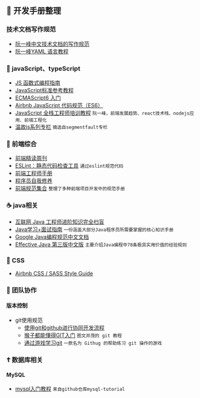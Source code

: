 ## 📖 开发手册整理
### 技术文档写作规范
* [阮一峰中文技术文档的写作规范](http://www.ruanyifeng.com/blog/2016/10/document_style_guide.html)
* [阮一峰YAML 语言教程](http://www.ruanyifeng.com/blog/2016/07/yaml.html?f=tt)
### 🎃 javaScript、typeScript
* [JS 函数式编程指南](https://llh911001.gitbooks.io/mostly-adequate-guide-chinese/content/)
* [JavaScript标准参考教程](https://wangdoc.com/javascript/) 
* [ECMAScript6 入门](http://es6.ruanyifeng.com/#docs/intro) 
* [Airbnb JavaScript 代码规范（ES6）](https://www.kancloud.cn/kancloud/javascript-style-guide)
* [JavaScript 全栈工程师培训教程](http://www.ruanyifeng.com/blog/2016/11/javascript.html) `阮一峰，前端发展趋势、react技术栈、nodejs应用、前端工程化`
* [温故js系列专栏](https://segmentfault.com/a/1190000005863067) `摘选自segmentfault专栏`
### 🍔 前端综合
* [前端精读周刊](https://github.com/dt-fe/weekly)
* [ESLint：静态代码检查工具](https://cn.eslint.org/) `通过eslint规范代码`
* [前端工程师手册](https://leohxj.gitbooks.io/front-end-database/content/html-and-css-basic/index.html) 
* [程序员自我修养](https://leohxj.gitbooks.io/a-programmer-prepares/content/)
* [前端规范集合](https://github.com/ecomfe/spec) `整理了多种前端项目开发中的规范手册`
### ☕️ java相关
* [互联网 Java 工程师进阶知识完全扫盲](https://doocs.github.io/advanced-java/#/)
* [Java学习+面试指南](https://github.com/Snailclimb/JavaGuide) `一份涵盖大部分Java程序员所需要掌握的核心知识手册`
* [Google Java编程规范中文文档](https://jervyshi.gitbooks.io/google-java-styleguide-zh/content/javadoc/index.html)
* [Effective Java 第三版中文版](https://jiapengcai.gitbooks.io/effective-java/content/) `主要介绍Java编程中78条极具实用价值的经验规则`
### 🎲 CSS
* [Airbnb CSS / SASS Style Guide](https://wangzitian0.github.io/2013/10/26/Airbnb-CSS-SASS-Style-Guide/)
### 🍻 团队协作
#### 版本控制
  * git使用规范
    * [使用git和github进行协同开发流程](https://github.com/livoras/blog/issues/7)
    * [猴子都能懂得GIT入门](https://backlog.com/git-tutorial/cn/) `图文并茂的 git 教程`
    * [通过游戏学习git](https://github.com/Gazler/githug) `一款名为 Githug 的帮助练习 git 操作的游戏`
### ☦️ 数据库相关
#### MySQL
* [mysql入门教程](https://github.com/jaywcjlove/mysql-tutorial) `来自github仓库mysql-tutorial`